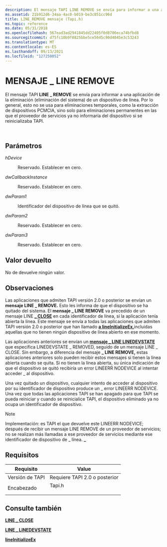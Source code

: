 ```yaml
---
description: El mensaje TAPI LINE REMOVE se envía para informar a una aplicación de la eliminación \_ (eliminación del sistema) de un dispositivo de línea.
ms.assetid: 21b912d6-34aa-4ac0-b019-be3c851cc96d
title: LINE_REMOVE mensaje (Tapi.h)
ms.topic: reference
ms.date: 05/31/2018
ms.openlocfilehash: 567ead3ad2941845dd22405f0d8706eca74bfbd8
ms.sourcegitcommit: d75fc10b9f0825bbe5ce5045c90d4045e3c53243
ms.translationtype: MT
ms.contentlocale: es-ES
ms.lasthandoff: 09/13/2021
ms.locfileid: "127250052"
---
```

# <a name="line_remove-message"></a>MENSAJE \_ LINE REMOVE

El mensaje TAPI **LINE \_ REMOVE** se envía para informar a una aplicación de la eliminación (eliminación del sistema) de un dispositivo de línea. Por lo general, esto no se usa para eliminaciones temporales, como la extracción de dispositivos PCMCIA, sino solo para eliminaciones permanentes en las que el proveedor de servicios ya no informaría del dispositivo si se reinicializaba TAPI.


```C++
            
```



## <a name="parameters"></a>Parámetros

<dl> <dt>

*hDevice* 
</dt> <dd>

Reservado. Establecer en cero.

</dd> <dt>

*dwCallbackInstance* 
</dt> <dd>

Reservado. Establecer en cero.

</dd> <dt>

*dwParam1* 
</dt> <dd>

Identificador del dispositivo de línea que se quitó.

</dd> <dt>

*dwParam2* 
</dt> <dd>

Reservado. Establecer en cero.

</dd> <dt>

*dwParam3* 
</dt> <dd>

Reservado. Establecer en cero.

</dd> </dl>

## <a name="return-value"></a>Valor devuelto

No de devuelve ningún valor.

## <a name="remarks"></a>Observaciones

Las aplicaciones que admiten TAPI versión 2.0 o posterior se envían un **mensaje LINE \_ REMOVE.** Esto les informa de que el dispositivo se ha quitado del sistema. El **mensaje \_ LINE REMOVE** va precedido de un mensaje LINE [**\_ CLOSE**](line-close.md) en cada identificador de línea, si la aplicación tenía abierta la línea. Este mensaje se envía a todas las aplicaciones que admiten TAPI versión 2.0 o posterior que han llamado [**a lineInitializeEx,**](/windows/desktop/api/Tapi/nf-tapi-lineinitializeexa)incluidas aquellas que no tienen ningún dispositivo de línea abierto en ese momento.

Las aplicaciones anteriores se envían un [**mensaje \_ LINE LINEDEVSTATE**](line-linedevstate.md) que especifica LINEDEVSTATE \_ REMOVED, seguido de un mensaje LINE \_ CLOSE. Sin embargo, a diferencia del mensaje **\_ LINE REMOVE,** estas aplicaciones anteriores solo pueden recibir estos mensajes si tienen la línea abierta cuando se quita. Si no tienen la línea abierta, su única indicación de que el dispositivo se quitó recibiría un error LINEERR NODEVICE al intentar acceder \_ al dispositivo.

Una vez quitado un dispositivo, cualquier intento de acceder al dispositivo por su identificador de dispositivo produce un \_ error LINEERR NODEVICE. Una vez que todas las aplicaciones TAPI se han apagado para que TAPI se pueda reiniciar y cuando se reinicialice TAPI, el dispositivo eliminado ya no ocupa un identificador de dispositivo.

> [!Note]  
> Implementación: es TAPI el que devuelve este LINEERR NODEVICE; después de recibir un mensaje LINE REMOVE de un proveedor de servicios; no se realizan más llamadas a ese proveedor de servicios mediante ese identificador de dispositivo de \_ línea. **\_**

 

## <a name="requirements"></a>Requisitos



| Requisito | Value |
|-------------------------|-----------------------------------------------------------------------------------|
| Versión de TAPI<br/> | Requiere TAPI 2.0 o posterior<br/>                                             |
| Encabezado<br/>       | <dl> <dt>Tapi.h</dt> </dl> |



## <a name="see-also"></a>Consulte también

<dl> <dt>

[**LINE \_ CLOSE**](line-close.md)
</dt> <dt>

[**LINE \_ LINEDEVSTATE**](line-linedevstate.md)
</dt> <dt>

[**lineInitializeEx**](/windows/desktop/api/Tapi/nf-tapi-lineinitializeexa)
</dt> </dl>

 

 




